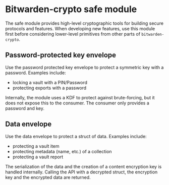 # Bitwarden-crypto safe module

The safe module provides high-level cryptographic tools for building secure protocols and features.
When developing new features, use this module first before considering lower-level primitives from
other parts of `bitwarden-crypto`.

## Password-protected key envelope

Use the password protected key envelope to protect a symmetric key with a password. Examples
include:

- locking a vault with a PIN/Password
- protecting exports with a password

Internally, the module uses a KDF to protect against brute-forcing, but it does not expose this to
the consumer. The consumer only provides a password and key.

## Data envelope

Use the data envelope to protect a struct of data. Examples include:

- protecting a vault item
- protecting metadata (name, etc.) of a collection
- protecting a vault report

The serialization of the data and the creation of a content encryption key is handled internally.
Calling the API with a decrypted struct, the encryption key and the encrypted data are returned.
